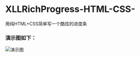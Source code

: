 # XLLRichProgress-HTML-CSS-
用纯HTML+CSS简单写一个酷炫的进度条

### 演示图如下：
![演示图](https://upload-images.jianshu.io/upload_images/5244645-bb0b660a49f6ce81.gif?imageMogr2/auto-orient/strip)
